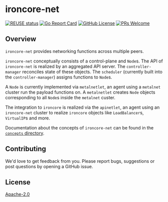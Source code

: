 # ironcore-net

[![REUSE status](https://api.reuse.software/badge/github.com/ironcore-dev/ironcore-net)](https://api.reuse.software/info/github.com/ironcore-dev/ironcore-net)
[![Go Report Card](https://goreportcard.com/badge/github.com/ironcore-dev/ironcore-net)](https://goreportcard.com/report/github.com/ironcore-dev/ironcore-net)
[![GitHub License](https://img.shields.io/static/v1?label=License&message=Apache-2.0&color=blue)](LICENSE)
[![PRs Welcome](https://img.shields.io/badge/PRs-welcome-brightgreen.svg)](https://makeapullrequest.com)

## Overview

`ironcore-net` provides networking functions across multiple
peers.

`ironcore-net` conceptually consists of a control-plane and
`Node`s. The API of `ironcore-net` is realized by an aggregated API
server. The `controller-manager` reconciles state of these objects.
The `scheduler` (currently built into the `controller-manager`)
assigns functions to `Node`s.

A `Node` is currently implemented via `metalnetlet`, an agent
using a `metalnet` cluster run the payload functions on. A
`metalnetlet` creates `Node` objects corresponding to all
`Node`s inside the `metalnet` custer.

The integration to `ironcore` is realized via the `apinetlet`,
an agent using an `ironcore-net` cluster to realize `ironcore`
objects like `LoadBalancer`s, `VirtualIP`s and more.

Documentation about the concepts of `ironcore-net` can be found
in the [`concepts` directory](docs/concepts).

## Contributing

We'd love to get feedback from you. Please report bugs, suggestions or post questions by opening a GitHub issue.

## License

[Apache-2.0](LICENSE)
